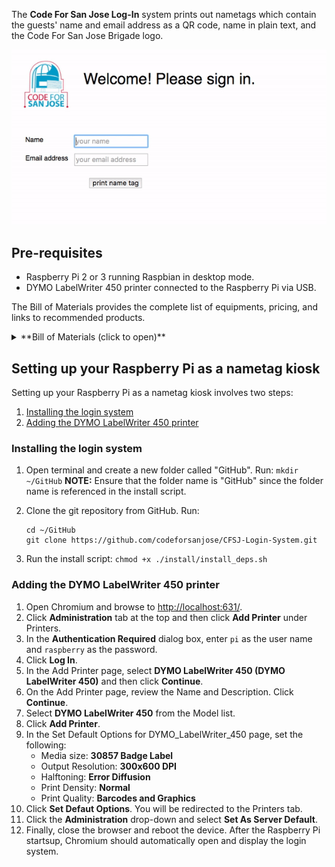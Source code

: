 The **Code For San Jose Log-In** system prints out nametags which contain the guests' name and email address as a QR code, name in plain text, and the Code For San Jose Brigade logo.

![creating a nametag](static/images/nametag_web.gif)

Pre-requisites
--------------
* Raspberry Pi 2 or 3 running Raspbian in desktop mode.  
* DYMO LabelWriter 450 printer connected to the Raspberry Pi via USB.

The Bill of Materials provides the complete list of equipments, pricing, and links to recommended products.

<details><summary>**Bill of Materials (click to open)**</summary><p>

| Item No. | Description | Quantity | Price | Link |
|----------|---------------|----------|-------|------|
| 1 | Raspberry Pi 3 Model B | 1 | $38.31 | [Amazon link](https://www.amazon.com/Raspberry-Pi-RASPBERRYPI3-MODB-1GB-Model-Motherboard/dp/B01CD5VC92) |
| 2 | Raspberry Pi 7" Touchscreen Display | 1 | $66.99 | [Amazon link](https://www.amazon.com/Raspberry-Pi-7-Touchscreen-Display/dp/B0153R2A9I/) |
| 3 | Power Adapter | 1| $9.99| [Amazon link](https://www.amazon.com/CanaKit-Raspberry-Supply-Adapter-Charger/dp/B00MARDJZ4/) |
| 4 | Keyboard | 1 | $14.99| [Amazon link](https://www.amazon.com/Anker-Bluetooth-Ultra-Slim-Keyboard-Devices/dp/B005ONMDYE/) |
| 5 | Micro SD Card | 1| $15.95| [Amazon link](https://www.amazon.com/Samsung-Class-Micro-Adapter-MB-MC32DA/dp/B00WR4IJBE/) |
| 6 | DYMO LabelWriter 450 | 1| $66.95| [Amazon link](https://www.amazon.com/DYMO-LabelWriter-Thermal-Printer-1752264/dp/B0027JBLV4) |
| 7 | DYMO 2-1/4" x 4" labels (30857) | 1 | $10.00 | [Amazon link](https://www.amazon.com/DYMO-Adhesive-LabelWriter-Printers-30857/dp/B00009WO6F) |

**Total Cost:** $223.18

</p></details>

Setting up your Raspberry Pi as a nametag kiosk
-------------------------------------------------
Setting up your Raspberry Pi as a nametag kiosk involves two steps:
1. [Installing the login system](#installing_login)
2. [Adding the DYMO LabelWriter 450 printer](#adding_printer)

### <a name="installing_login"></a>Installing the login system

1. Open terminal and create a new folder called "GitHub". Run: `mkdir ~/GitHub`
    **NOTE:** Ensure that the folder name is "GitHub" since the folder name is referenced in the install script. 
2. Clone the git repository from GitHub. Run:
    ```
    cd ~/GitHub
    git clone https://github.com/codeforsanjose/CFSJ-Login-System.git
    ```
 
3. Run the install script: `chmod +x ./install/install_deps.sh`

### <a name="adding_printer"></a>Adding the DYMO LabelWriter 450 printer

1. Open Chromium and browse to [http://localhost:631/](http://localhost:631/).
2. Click **Administration** tab at the top and then click **Add Printer** under Printers.
3. In the **Authentication Required** dialog box, enter `pi` as the user name and `raspberry` as the password.
4. Click **Log In**.
5. In the Add Printer page, select **DYMO LabelWriter 450 (DYMO LabelWriter 450)** and then click **Continue**.
6. On the Add Printer page, review the Name and Description. Click **Continue**.
7. Select **DYMO LabelWriter 450** from the Model list.
8. Click **Add Printer**.
9. In the Set Default Options for DYMO_LabelWriter_450 page, set the following:
	* Media size: **30857 Badge Label**
	* Output Resolution: **300x600 DPI**
	* Halftoning: **Error Diffusion**
	* Print Density: **Normal**
	* Print Quality: **Barcodes and Graphics**
10. Click **Set Defaut Options**. You will be redirected to the Printers tab.
11. Click the **Administration** drop-down and select **Set As Server Default**.
12. Finally, close the browser and reboot the device.
After the Raspberry Pi startsup, Chromium should automatically open and display the login system.

